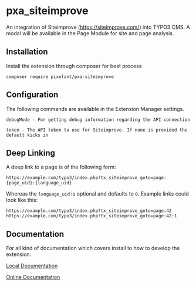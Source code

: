 # pxa_siteimprove

An integration of Siteimprove (https://siteimprove.com/) into TYPO3 CMS. A modal
will be available in the Page Module for site and page analysis.

## Installation

Install the extension through composer for best process

    composer require pixelant/pxa-siteimprove

## Configuration

The following commands are available in the Extension Manager settings.

    debugMode - For getting debug information regarding the API connection

    token - The API token to use for Siteimprove. If none is provided the default kicks in

## Deep Linking

A deep link to a page is of the following form:

    https://example.com/typo3/index.php?tx_siteimprove_goto=page:{page_uid}:{language_uid}
    
Whereas the `language_uid` is optional and defaults to `0`. Example links could look like this:

    https://example.com/typo3/index.php?tx_siteimprove_goto=page:42
    https://example.com/typo3/index.php?tx_siteimprove_goto=page:42:1

## Documentation

For all kind of documentation which covers install to how to develop the extension:

[Local Documentation](Documentation/Index.rst)

[Online Documentation](https://docs.typo3.org/typo3cms/extensions/pxa_siteimprove/)
